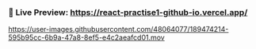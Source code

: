 ### 👀 Live Preview: https://react-practise1-github-io.vercel.app/



https://user-images.githubusercontent.com/48064077/189474214-595b95cc-6b9a-47a8-8ef5-e4c2aeafcd01.mov

